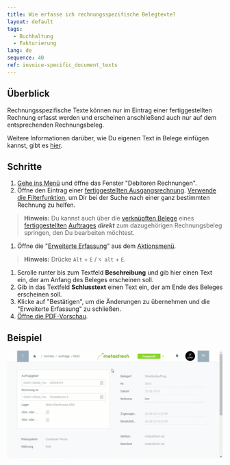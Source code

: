 ```yaml
---
title: Wie erfasse ich rechnungsspezifische Belegtexte?
layout: default
tags:
  - Buchhaltung
  - Fakturierung
lang: de
sequence: 40
ref: invoice-specific_document_texts
---
```


## Überblick
Rechnungsspezifische Texte können nur im Eintrag einer fertiggestellten Rechnung erfasst werden und erscheinen anschließend auch nur auf dem entsprechenden Rechnungsbeleg.

Weitere Informationen darüber, wie Du eigenen Text in Belege einfügen kannst, gibt es [hier](Text_auf_Belege_drucken-allgemein).

## Schritte
1. [Gehe ins Menü](Menu) und öffne das Fenster "Debitoren Rechnungen".
1. Öffne den Eintrag einer [fertiggestellten Ausgangsrechnung](Zu_Auftrag_Rechnung_erstellen). [Verwende die Filterfunktion](Filterfunktion), um Dir bei der Suche nach einer ganz bestimmten Rechnung zu helfen.
 >**Hinweis:** Du kannst auch über die [verknüpften Belege](SpringezuBelegen) eines [fertiggestellten](BelegverarbeitungFertigstellen) [Auftrages](Auftrag_erfassen) ***direkt*** zum dazugehörigen Rechnungsbeleg springen, den Du bearbeiten möchtest.

1. Öffne die "[Erweiterte Erfassung](Ansichten)" aus dem [Aktionsmenü](AktionStarten).
 >**Hinweis:** Drücke `Alt` + `E` / `⌥ alt` + `E`.

1. Scrolle runter bis zum Textfeld **Beschreibung** und gib hier einen Text ein, der am Anfang des Beleges erscheinen soll.
1. Gib in das Textfeld **Schlusstext** einen Text ein, der am Ende des Beleges erscheinen soll.
1. Klicke auf "Bestätigen", um die Änderungen zu übernehmen und die "Erweiterte Erfassung" zu schließen.
1. [Öffne die PDF-Vorschau](PDFVorschau).

## Beispiel
![](assets/Rechnungsspezifische_Belegtexte.gif)
